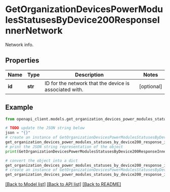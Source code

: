 # GetOrganizationDevicesPowerModulesStatusesByDevice200ResponseInnerNetwork

Network info.

## Properties

Name | Type | Description | Notes
------------ | ------------- | ------------- | -------------
**id** | **str** | ID for the network that the device is associated with. | [optional] 

## Example

```python
from openapi_client.models.get_organization_devices_power_modules_statuses_by_device200_response_inner_network import GetOrganizationDevicesPowerModulesStatusesByDevice200ResponseInnerNetwork

# TODO update the JSON string below
json = "{}"
# create an instance of GetOrganizationDevicesPowerModulesStatusesByDevice200ResponseInnerNetwork from a JSON string
get_organization_devices_power_modules_statuses_by_device200_response_inner_network_instance = GetOrganizationDevicesPowerModulesStatusesByDevice200ResponseInnerNetwork.from_json(json)
# print the JSON string representation of the object
print(GetOrganizationDevicesPowerModulesStatusesByDevice200ResponseInnerNetwork.to_json())

# convert the object into a dict
get_organization_devices_power_modules_statuses_by_device200_response_inner_network_dict = get_organization_devices_power_modules_statuses_by_device200_response_inner_network_instance.to_dict()
# create an instance of GetOrganizationDevicesPowerModulesStatusesByDevice200ResponseInnerNetwork from a dict
get_organization_devices_power_modules_statuses_by_device200_response_inner_network_from_dict = GetOrganizationDevicesPowerModulesStatusesByDevice200ResponseInnerNetwork.from_dict(get_organization_devices_power_modules_statuses_by_device200_response_inner_network_dict)
```
[[Back to Model list]](../README.md#documentation-for-models) [[Back to API list]](../README.md#documentation-for-api-endpoints) [[Back to README]](../README.md)


